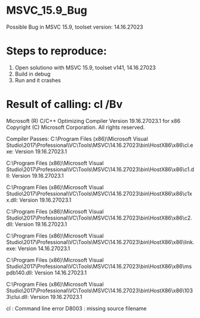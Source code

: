 # MSVC_15.9_Bug
Possible Bug in MSVC 15.9, toolset version: 14.16.27023

# Steps to reproduce:

1. Open solutiono with MSVC 15.9, toolset v141, 14.16.27023
2. Build in debug
3. Run and it crashes

# Result of calling: cl /Bv
Microsoft (R) C/C++ Optimizing Compiler Version 19.16.27023.1 for x86
Copyright (C) Microsoft Corporation.  All rights reserved.

Compiler Passes:
 C:\Program Files (x86)\Microsoft Visual Studio\2017\Professional\VC\Tools\MSVC\14.16.27023\bin\HostX86\x86\cl.exe:        Version 19.16.27023.1
 
 C:\Program Files (x86)\Microsoft Visual Studio\2017\Professional\VC\Tools\MSVC\14.16.27023\bin\HostX86\x86\c1.dll:        Version 19.16.27023.1
 
 C:\Program Files (x86)\Microsoft Visual Studio\2017\Professional\VC\Tools\MSVC\14.16.27023\bin\HostX86\x86\c1xx.dll:      Version 19.16.27023.1
 
 C:\Program Files (x86)\Microsoft Visual Studio\2017\Professional\VC\Tools\MSVC\14.16.27023\bin\HostX86\x86\c2.dll:        Version 19.16.27023.1
 
 C:\Program Files (x86)\Microsoft Visual Studio\2017\Professional\VC\Tools\MSVC\14.16.27023\bin\HostX86\x86\link.exe:      Version 14.16.27023.1
 
 C:\Program Files (x86)\Microsoft Visual Studio\2017\Professional\VC\Tools\MSVC\14.16.27023\bin\HostX86\x86\mspdb140.dll:  Version 14.16.27023.1
 
 C:\Program Files (x86)\Microsoft Visual Studio\2017\Professional\VC\Tools\MSVC\14.16.27023\bin\HostX86\x86\1033\clui.dll: Version 19.16.27023.1

cl : Command line error D8003 : missing source filename
